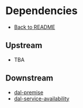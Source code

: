 # Dependencies

- [Back to README](?path=%2FREADME.md)

## Upstream
 - TBA
 
## Downstream
 - [dal-premise](https://dev.azure.com/vfuk-digital/Digital/_git/dal-premise)
 - [dal-service-availability](https://dev.azure.com/vfuk-digital/Digital/_git/dal-service-availability)